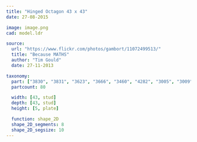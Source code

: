 ```yaml
---
title: "Hinged Octagon 43 x 43"
date: 27-08-2015

image: image.png
cad: model.ldr

source:
  url: "https://www.flickr.com/photos/gambort/11072499513/"
  title: "Because MATHS"
  author: "Tim Gould"
  date: 27-11-2013

taxonomy:
  part: ["3830", "3831", "3623", "3666", "3460", "4282", "3005", "3009"]
  partcount: 80

  width: [43, stud]
  depth: [43, stud]
  height: [5, plate]

  function: shape_2D
  shape_2D_segments: 8
  shape_2D_segsize: 10
---
```

